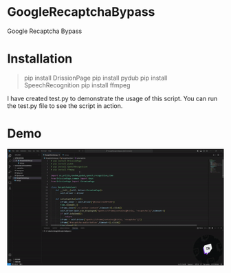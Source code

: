 # GoogleRecaptchaBypass
Google Recaptcha Bypass


# Installation
> pip install DrissionPage
> pip install pydub
> pip install SpeechRecognition
> pip install ffmpeg

I have created test.py to demonstrate the usage of this script. You can run the test.py file to see the script in action.

# Demo
![Farmers Market Finder - Animated gif demo](document/GoogleRecaptchaBypass.gif)
